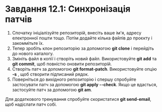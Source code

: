 # Завдання 12.1: Синхронізація патчів

1. Спочатку ініціалізуйте репозиторій, внесіть ваше ім'я, адресу електронної пошти тощо.
Потім додайте кілька файлів до проєкту і закоммітьте їх. 
2. Тепер зробіть клон репозиторію за допомогою __git clone__ і перейдіть до нового каталогу.
3. Змініть файл в копії і створіть новий файл. Використовуйте  __git add__ та __git commit__,
щоб повністю оновити репозиторій.  
4. Створіть патч за допомогою __git format-patch__. Використовуйте опцію __-s__ ,
щоб створити підписаний рядок.
5. Поверніться до вихідного репозиторію і спершу спробуйте застосувати патч
за допомогою __git apply --check__. Якщо це вдасться, застосуйте патч за допомогою __git am__.

Для додаткового тренування спробуйте скористатися __git send-email__, щоб надіслати патч собі.